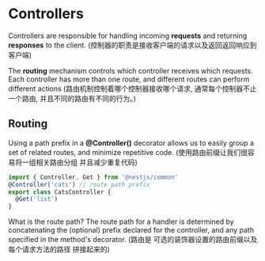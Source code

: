 # Controllers

  Controllers are responsible for handling incoming **requests** and returning **responses** to the client.
  (控制器的职责是接收客户端的请求以及返回返回响应到客户端)

  The **routing** mechanism controls which controller receives which requests. Each controller has more than one route, and different
  routes can perform different actions
  (路由机制控制着哪个控制器接收哪个请求, 通常每个控制器不止一个路由, 并且不同的路由有不同的行为。)

## Routing


  Using a path prefix in a **@Controller()** decorator allows us to easily group a set of related routes, and minimize repetitive code.
  (使用路由前缀让我们很容易将一组相关路由分组 并且减少重复代码)
```ts
import { Controller, Get } from '@nestjs/common'
@Controller('cats') // route path prefix
export class CatsController {
  @Get('list')
}
```
  What is the route path? The route path for a handler is determined by concatenating the (optional) prefix declared for the controller, and any path specified in the method's decorator.
  (路由是 可选的装饰器设置的路由前缀以及 每个请求方法的路径 拼接起来的)